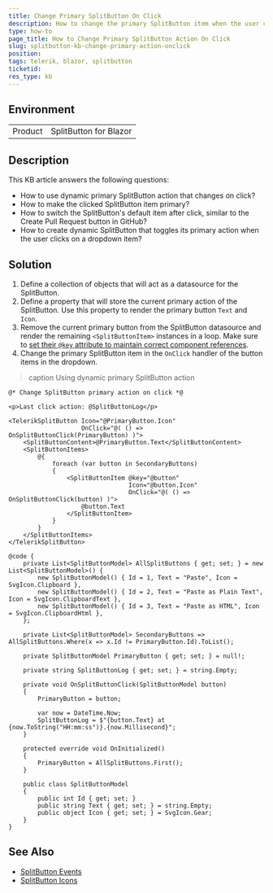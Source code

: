 ```yaml
---
title: Change Primary SplitButton On Click
description: How to change the primary SplitButton item when the user clicks on a button in the component dropdown.
type: how-to
page_title: How to Change Primary SplitButton Action On Click
slug: splitbutton-kb-change-primary-action-onclick
position: 
tags: telerik, blazor, splitbutton
ticketid: 
res_type: kb
---
```


## Environment

<table>
    <tbody>
        <tr>
            <td>Product</td>
            <td>SplitButton for Blazor</td>
        </tr>
    </tbody>
</table>


## Description

This KB article answers the following questions:

* How to use dynamic primary SplitButton action that changes on click?
* How to make the clicked SplitButton item primary?
* How to switch the SplitButton's default item after click, similar to the Create Pull Request button in GitHub?
* How to create dynamic SplitButton that toggles its primary action when the user clicks on a dropdown item?


## Solution

1. Define a collection of objects that will act as a datasource for the SplitButton.
1. Define a property that will store the current primary action of the SplitButton. Use this property to render the primary button `Text` and `Icon`.
1. Remove the current primary button from the SplitButton datasource and render the remaining `<SplitButtonItem>` instances in a loop. Make sure to [set their `@key` attribute to maintain correct component references](https://learn.microsoft.com/en-us/aspnet/core/blazor/components/element-component-model-relationships).
1. Change the primary SplitButton item in the `OnClick` handler of the button items in the dropdown.

>caption Using dynamic primary SplitButton action

````RAZOR
@* Change SplitButton primary action on click *@

<p>Last click action: @SplitButtonLog</p>

<TelerikSplitButton Icon="@PrimaryButton.Icon"
                    OnClick="@( () => OnSplitButtonClick(PrimaryButton) )">
    <SplitButtonContent>@PrimaryButton.Text</SplitButtonContent>
    <SplitButtonItems>
        @{
            foreach (var button in SecondaryButtons)
            {
                <SplitButtonItem @key="@button"
                                 Icon="@button.Icon"
                                 OnClick="@( () => OnSplitButtonClick(button) )">
                    @button.Text
                </SplitButtonItem>
            }
        }
    </SplitButtonItems>
</TelerikSplitButton>

@code {
    private List<SplitButtonModel> AllSplitButtons { get; set; } = new List<SplitButtonModel>() {
        new SplitButtonModel() { Id = 1, Text = "Paste", Icon = SvgIcon.Clipboard },
        new SplitButtonModel() { Id = 2, Text = "Paste as Plain Text", Icon = SvgIcon.ClipboardText },
        new SplitButtonModel() { Id = 3, Text = "Paste as HTML", Icon = SvgIcon.ClipboardHtml },
    };

    private List<SplitButtonModel> SecondaryButtons => AllSplitButtons.Where(x => x.Id != PrimaryButton.Id).ToList();

    private SplitButtonModel PrimaryButton { get; set; } = null!;

    private string SplitButtonLog { get; set; } = string.Empty;

    private void OnSplitButtonClick(SplitButtonModel button)
    {
        PrimaryButton = button;

        var now = DateTime.Now;
        SplitButtonLog = $"{button.Text} at {now.ToString("HH:mm:ss")}.{now.Millisecond}";
    }

    protected override void OnInitialized()
    {
        PrimaryButton = AllSplitButtons.First();
    }

    public class SplitButtonModel
    {
        public int Id { get; set; }
        public string Text { get; set; } = string.Empty;
        public object Icon { get; set; } = SvgIcon.Gear;
    }
}
````


## See Also

* [SplitButton Events](slug://splitbutton-events)
* [SplitButton Icons](slug://splitbutton-icons)
